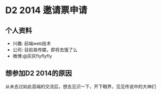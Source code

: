 # D2 2014 邀请票申请

## 个人资料

- 兴趣: 前端web技术
- 公司: 目前易传媒，即将去饿了么
- 微博:@灰灰flyflyfly

## 想参加D2 2014的原因

从未去过如此高端的交流后，想去见识一下，开下眼界，见见传说中的大神们

